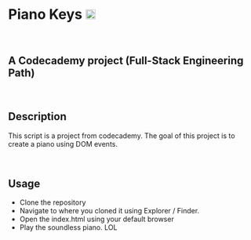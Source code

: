 # Piano Keys   </font>   <img src="https://assets.clever.com/resource-icons/apps/55085d47835daa0100000056/icon_b832da6.png" style="width:20px">

<br>

## A Codecademy project (Full-Stack Engineering Path)

<br>

## Description 


This script is a project from codecademy. The goal of this project is to create a piano using DOM events.

<br>


## Usage 

* Clone the repository
* Navigate to where you cloned it using Explorer / Finder. 
* Open the index.html using your default browser
* Play the soundless piano. LOL 

<br>






